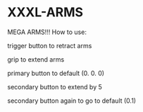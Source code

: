 # XXXL-ARMS
MEGA ARMS!!!
How to use:

trigger button to retract arms

grip to extend arms

primary button to default (0. 0. 0)

secondary button to extend by 5

secondary button again to go to default (0.1)

